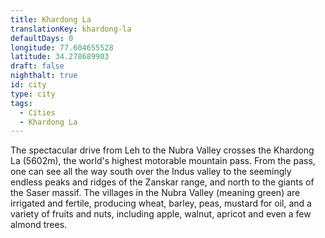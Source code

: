 ```yaml
---
title: Khardong La
translationKey: khardong-la
defaultDays: 0
longitude: 77.604655528
latitude: 34.278689903
draft: false
nighthalt: true
id: city
type: city
tags:
  - Cities
  - Khardong La
---
```

The spectacular drive from Leh to the Nubra Valley crosses the Khardong La (5602m), the world's highest motorable mountain pass. From the pass, one can see all the way south over the Indus valley to the seemingly endless peaks and ridges of the Zanskar range, and north to the giants of the Saser massif. The villages in the Nubra Valley (meaning green) are irrigated and fertile, producing wheat, barley, peas, mustard for oil, and a variety of fruits and nuts, including apple, walnut, apricot and even a few almond trees.